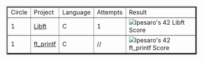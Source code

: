 <table border=3 align="center">
	<tr>
		<td>
			Circle
		</td>
		<td>
			Project
		</td>
		<td>
			Language
		</td>
		<td>
			Attempts
		</td>
		<td>
			Result
		</td>
	</tr>
	<tr>
		<td>
			1
		</td>
		<td>
			<a href="https://github.com/lpesaro/libft">Libft</a>
		</td>
		<td>
			C
		</td>
		<td>
			1
		</td>
		<td>
                    <img src="https://badge42.vercel.app/api/v2/cld0thm5800160fmfijhemq0a/project/2935664" alt="lpesaro's 42 Libft Score" />
		</td>
	</tr>
	<tr>
		<td>
			1
		</td>
		<td>
			<a href="https://github.com/lpesaro/ft_printf">ft_printf</a>
		</td>
		<td>
			C
		</td>
		<td>
			//
		</td>
		<td>
                    <img src="https://badge42.vercel.app/api/v2/cld0thm5800160fmfijhemq0a/project/2966672" alt="lpesaro's 42 ft_printf Score" />
		</td>
	</tr>

